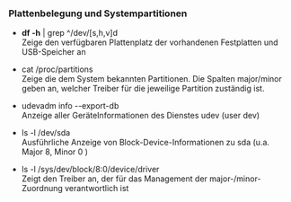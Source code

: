 ### Plattenbelegung und Systempartitionen

* **df -h** \| grep ^/dev/\[s,h,v\]d  
  Zeige den verfügbaren Plattenplatz der vorhandenen Festplatten und USB-Speicher an

* cat /proc/partitions  
  Zeige die dem System bekannten Partitionen. Die Spalten major/minor geben an, welcher Treiber für die jeweilige Partition zuständig ist.

* udevadm info --export-db  
  Anzeige aller GeräteInformationen des Dienstes udev \(user dev\)

* ls -l /dev/sda  
  Ausführliche Anzeige von Block-Device-Informationen zu sda \(u.a. Major 8, Minor 0 \)

* ls -l /sys/dev/block/8\:0/device/driver   
  Zeigt den Treiber an, der für das Management der major-/minor-Zuordnung verantwortlich ist




